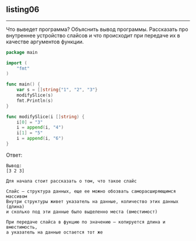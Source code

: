 ## listing06

---

Что выведет программа? Объяснить вывод программы. Рассказать про внутреннее устройство слайсов и что происходит при передаче их в качестве аргументов функции.

```go
package main

import (
	"fmt"
)

func main() {
	var s = []string{"1", "2", "3"}
	modifySlice(s)
	fmt.Println(s)
}

func modifySlice(i []string) {
	i[0] = "3"
	i = append(i, "4")
	i[1] = "5"
	i = append(i, "6")
}
```
Ответ:
```text
Вывод:
[3 2 3]

Для начала стоит рассказать о том, что такое слайс

Слайс – структура данных, еще ее можно обозвать саморасширяющимся массивом
Внутри структуры живет указатель на данные, количество этих данных (длина)
и сколько под эти данные было выделенно места (вместимост)

При передаче слайса в фукцию по значению – копируется длина и вместимость,
а указатель на данные остается тот же
```
